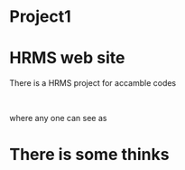 # Project1
<h1>HRMS web site</h1>
<p>There is a HRMS project for accamble codes</p>
<br>
<p>where any one can see as</p>
<h1> There is some thinks</h1>
